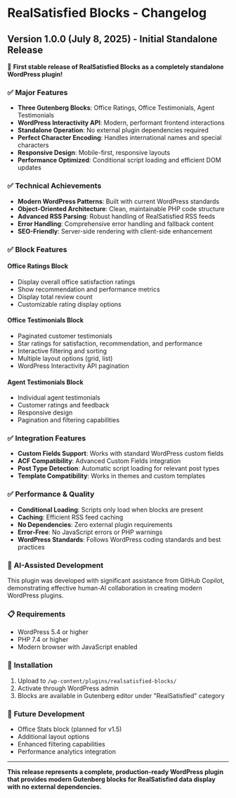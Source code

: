 # RealSatisfied Blocks - Changelog

## Version 1.0.0 (July 8, 2025) - Initial Standalone Release

🎉 **First stable release of RealSatisfied Blocks as a completely standalone WordPress plugin!**

### ✅ **Major Features**
- **Three Gutenberg Blocks**: Office Ratings, Office Testimonials, Agent Testimonials
- **WordPress Interactivity API**: Modern, performant frontend interactions
- **Standalone Operation**: No external plugin dependencies required
- **Perfect Character Encoding**: Handles international names and special characters
- **Responsive Design**: Mobile-first, responsive layouts
- **Performance Optimized**: Conditional script loading and efficient DOM updates

### ✅ **Technical Achievements**
- **Modern WordPress Patterns**: Built with current WordPress standards
- **Object-Oriented Architecture**: Clean, maintainable PHP code structure
- **Advanced RSS Parsing**: Robust handling of RealSatisfied RSS feeds
- **Error Handling**: Comprehensive error handling and fallback content
- **SEO-Friendly**: Server-side rendering with client-side enhancement

### ✅ **Block Features**

#### Office Ratings Block
- Display overall office satisfaction ratings
- Show recommendation and performance metrics
- Display total review count
- Customizable rating display options

#### Office Testimonials Block
- Paginated customer testimonials
- Star ratings for satisfaction, recommendation, and performance
- Interactive filtering and sorting
- Multiple layout options (grid, list)
- WordPress Interactivity API pagination

#### Agent Testimonials Block
- Individual agent testimonials
- Customer ratings and feedback
- Responsive design
- Pagination and filtering capabilities

### ✅ **Integration Features**
- **Custom Fields Support**: Works with standard WordPress custom fields
- **ACF Compatibility**: Advanced Custom Fields integration
- **Post Type Detection**: Automatic script loading for relevant post types
- **Template Compatibility**: Works in themes and custom templates

### ✅ **Performance & Quality**
- **Conditional Loading**: Scripts only load when blocks are present
- **Caching**: Efficient RSS feed caching
- **No Dependencies**: Zero external plugin requirements
- **Error-Free**: No JavaScript errors or PHP warnings
- **WordPress Standards**: Follows WordPress coding standards and best practices

### 🤖 **AI-Assisted Development**
This plugin was developed with significant assistance from GitHub Copilot, demonstrating effective human-AI collaboration in creating modern WordPress plugins.

### 📋 **Requirements**
- WordPress 5.4 or higher
- PHP 7.4 or higher
- Modern browser with JavaScript enabled

### 🚀 **Installation**
1. Upload to `/wp-content/plugins/realsatisfied-blocks/`
2. Activate through WordPress admin
3. Blocks are available in Gutenberg editor under "RealSatisfied" category

### 🔮 **Future Development**
- Office Stats block (planned for v1.5)
- Additional layout options
- Enhanced filtering capabilities
- Performance analytics integration

---

**This release represents a complete, production-ready WordPress plugin that provides modern Gutenberg blocks for RealSatisfied data display with no external dependencies.**
